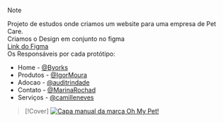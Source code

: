 > [!NOTE]
> Projeto de estudos onde criamos um website para uma empresa de Pet Care.<br>
> Criamos o Design em conjunto no figma<br>
><a href="https://www.figma.com/design/g7phvNySHY1X4qUNiHTx79/Moodboard-Oh-My-Pet?node-id=380-2&t=8F7wNG4lYa3JLZNB-1">Link do Figma</a><br>
>Os Responsáveis por cada protótipo:<br>
>- Home - [@Byorks](https://github.com/Byorks)
>- Produtos - [@IgorMoura](https://github.com/IgorAMoura)
>- Adocao - [@auditrindade](https://github.com/auditrindade)
>- Contato - [@MarinaRochad](https://github.com/MarinaRochad)
>- Serviços - [@camilleneves](https://github.com/camilleneves)

> [!Cover]
><a href="https://www.figma.com/design/g7phvNySHY1X4qUNiHTx79/Moodboard-Oh-My-Pet?node-id=380-2&t=8F7wNG4lYa3JLZNB-1"><img src="https://i.postimg.cc/RhLK0pJr/Capa.png" alt="Capa manual da marca Oh My Pet!">
></a>
